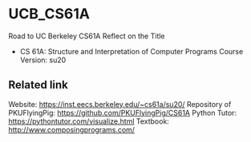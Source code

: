 # UCB_CS61A
Road to UC Berkeley CS61A
Reflect on the Title
 - CS 61A: Structure and Interpretation of Computer Programs
Course Version: su20
## Related link
Website: https://inst.eecs.berkeley.edu/~cs61a/su20/
Repository of PKUFlyingPig: https://github.com/PKUFlyingPig/CS61A
Python Tutor: https://pythontutor.com/visualize.html
Textbook: http://www.composingprograms.com/

